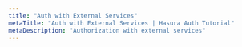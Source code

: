```yaml
---
title: "Auth with External Services"
metaTitle: "Auth with External Services | Hasura Auth Tutorial"
metaDescription: "Authorization with external services"
---
```



